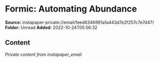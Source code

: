 # Formic: Automating Abundance

**Source:** instapaper-private://email/feed6346991a1a443d7e2f257c7e7d47/
**Folder:** Unread
**Added:** 2022-10-24T05:56:32




## Content
*Private content from instapaper_email*
